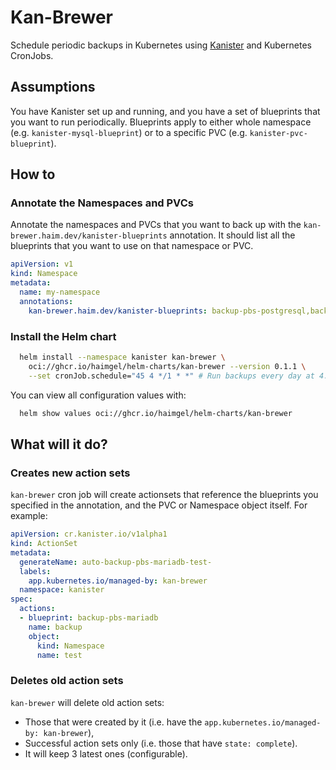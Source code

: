 # Kan-Brewer

Schedule periodic backups in Kubernetes using [Kanister](https://kanister.io/) and Kubernetes CronJobs.

## Assumptions

You have Kanister set up and running, and you have a set of blueprints that you want to run periodically. Blueprints
apply to either whole namespace (e.g. `kanister-mysql-blueprint`) or to a specific PVC (e.g. `kanister-pvc-blueprint`).

## How to 

### Annotate the Namespaces and PVCs

Annotate the namespaces and PVCs that you want to back up with the `kan-brewer.haim.dev/kanister-blueprints` annotation.
It should list all the blueprints that you want to use on that namespace or PVC.

```yaml
apiVersion: v1
kind: Namespace
metadata:
  name: my-namespace
  annotations:
    kan-brewer.haim.dev/kanister-blueprints: backup-pbs-postgresql,backup-pbs-mongodb
```

### Install the Helm chart

```bash
  helm install --namespace kanister kan-brewer \
    oci://ghcr.io/haimgel/helm-charts/kan-brewer --version 0.1.1 \
    --set cronJob.schedule="45 4 */1 * *" # Run backups every day at 4:45am
```
You can view all configuration values with:
```bash
  helm show values oci://ghcr.io/haimgel/helm-charts/kan-brewer
```

## What will it do?

### Creates new action sets

`kan-brewer` cron job will create actionsets that reference the blueprints you specified in the annotation, 
and the PVC or Namespace object itself. For example:

```yaml
apiVersion: cr.kanister.io/v1alpha1
kind: ActionSet
metadata:
  generateName: auto-backup-pbs-mariadb-test-
  labels:
    app.kubernetes.io/managed-by: kan-brewer
  namespace: kanister
spec:
  actions:
  - blueprint: backup-pbs-mariadb
    name: backup
    object:
      kind: Namespace
      name: test
```
### Deletes old action sets

`kan-brewer` will delete old action sets: 
* Those that were created by it (i.e. have the `app.kubernetes.io/managed-by: kan-brewer`),
* Successful action sets only (i.e. those that have `state: complete`).
* It will keep 3 latest ones (configurable).

